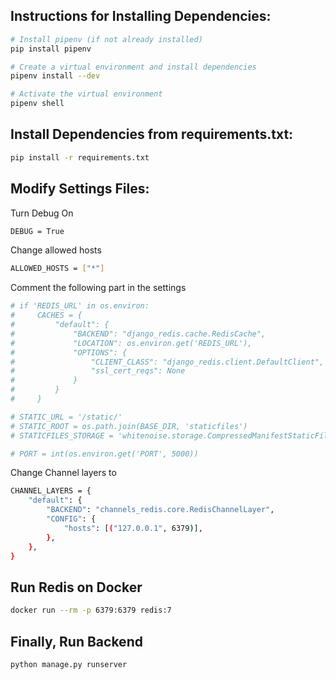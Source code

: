 ## Instructions for Installing Dependencies:

```bash
# Install pipenv (if not already installed)
pip install pipenv

# Create a virtual environment and install dependencies
pipenv install --dev

# Activate the virtual environment
pipenv shell
```

## Install Dependencies from requirements.txt:

```bash
pip install -r requirements.txt
```

## Modify Settings Files:

Turn Debug On
```bash
DEBUG = True
```

Change allowed hosts
```bash
ALLOWED_HOSTS = ["*"]
```

Comment the following part in the settings
```bash
# if 'REDIS_URL' in os.environ:
#     CACHES = {
#         "default": {
#             "BACKEND": "django_redis.cache.RedisCache",
#             "LOCATION": os.environ.get('REDIS_URL'),
#             "OPTIONS": {
#                 "CLIENT_CLASS": "django_redis.client.DefaultClient",
#                 "ssl_cert_reqs": None
#             }
#         }
#     }

# STATIC_URL = '/static/'
# STATIC_ROOT = os.path.join(BASE_DIR, 'staticfiles')
# STATICFILES_STORAGE = 'whitenoise.storage.CompressedManifestStaticFilesStorage'

# PORT = int(os.environ.get('PORT', 5000))
```

Change Channel layers to
```bash
CHANNEL_LAYERS = {
    "default": {
        "BACKEND": "channels_redis.core.RedisChannelLayer",
        "CONFIG": {
            "hosts": [("127.0.0.1", 6379)],
        },
    },
}
```

## Run Redis on Docker
```bash
docker run --rm -p 6379:6379 redis:7
```

## Finally, Run Backend
```bash
python manage.py runserver
```
